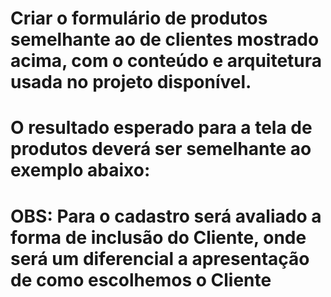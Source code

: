 # Criar o formulário de produtos semelhante ao de clientes mostrado acima, com o conteúdo e arquitetura usada no projeto disponível.

# O resultado esperado para a tela de produtos deverá ser semelhante ao exemplo abaixo:

# OBS: Para o cadastro será avaliado a forma de inclusão do Cliente, onde será um diferencial a apresentação de como escolhemos o Cliente
